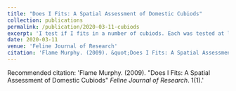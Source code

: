 ```yaml
---
title: "Does I Fits: A Spatial Assessment of Domestic Cubiods"
collection: publications
permalink: /publication/2020-03-11-cubiods
excerpt: 'I test if I fits in a number of cubiods. Each was tested at least 10 times before analysis.'
date: 2020-03-11
venue: 'Feline Journal of Research'
citation: 'Flame Murphy. (2009). &quot;Does I Fits: A Spatial Assessment of Domestic Cubiods&quot; <i>Feline Journal of Research</i>. 1(1).'
---
```


Recommended citation: 'Flame Murphy. (2009). &quot;Does I Fits: A Spatial Assessment of Domestic Cubiods&quot; <i>Feline Journal of Research</i>. 1(1).'
